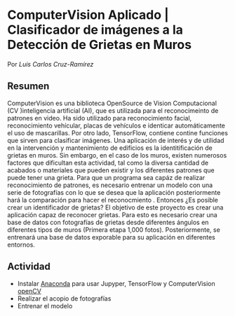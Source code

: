 # ComputerVision Aplicado | Clasificador de imágenes a la Detección de Grietas en Muros
Por _Luis Carlos Cruz-Ramírez_
## Resumen
ComputerVision es una biblioteca OpenSource de Vision Computacional (CV )inteligencia artificial (AI), que es utilizada para el reconocimeinto de patrones en video. Ha sido utilizado para reconocimiento facial, reconocimiento vehícular, placas de vehículos e identicar automáticamente el uso de mascarillas. Por otro lado, TensorFlow, contiene contine funciones que sirven para clasificar imágenes. Una aplicación de interés y de utilidad en la intervención y mantenimiento de edificios es la identitificación de grietas en muros. Sin embargo, en el caso de los muros, existen numerosos factores que dificultan esta actividad, tal como la diversa cantidad de acabados o materiales que pueden existir y los diferentes patrones que puede tener una grieta. Para que un programa sea capáz de realizar reconocimiento de patrones, es necesario entrenar un modelo con una serie de fotografías con lo que se desea que la aplicación posteriormente hará la comparación para hacer el reconocmiento . Entonces ¿Es posible crear un identificador de grietas? El objetivo de este proyecto es crear una aplicación capaz de reconocer grietas. Para esto es necesario crear una base de datos con fotografías de grietas desde diferentes ángulos en diferentes tipos de muros (Primera etapa 1,000 fotos). Posteriormente, se entrenará una base de datos exporable para su aplicación en diferentes entornos.

## Actividad

- Instalar [Anaconda](https://www.anaconda.com) para usar Jupyper, TensorFlow y ComputerVision [openCV](https://opencv.org)
- Realizar el acopio de fotografías
- Entrenar el modelo
